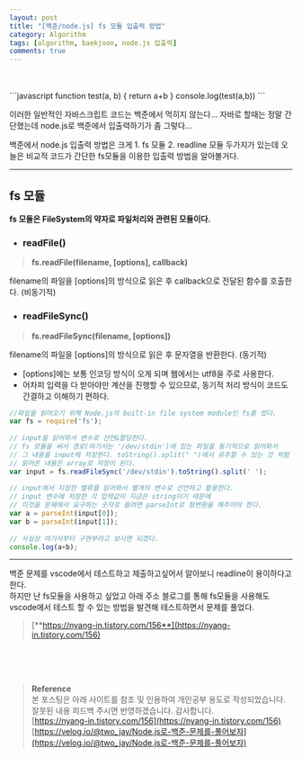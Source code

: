 ```yaml
---
layout: post
title: "[백준/node.js] fs 모듈 입출력 방법"
category: Algorithm
tags: [algorithm, baekjoon, node.js 입출력]
comments: true
---
```

<br>
<br>
```javascript
function test(a, b) {
    return a+b
}
console.log(test(a,b))
```

이러한 일반적인 자바스크립트 코드는 백준에서 먹히지 않는다...
자바로 할때는 정말 간단했는데 node.js로 백준에서 입출력하기가 좀 그렇다...
 
백준에서 node.js 입출력 방법은 크게 1. fs 모듈   2. readline 모듈 두가지가 있는데
오늘은 비교적 코드가 간단한 fs모듈을 이용한 입출력 방법을 알아볼거다.

---

## fs 모듈 

**fs 모듈은 FileSystem의 약자로 파일처리와 관련된 모듈이다.**
 
- ### readFile()
>**fs.readFile(filename, [options], callback)**

filename의 파일을 [options]의 방식으로 읽은 후 callback으로 전달된 함수를 호출한다. (비동기적)
 
- ### readFileSync()
>**fs.readFileSync(filename, [options])**

filename의 파일을 [options]의 방식으로 읽은 후 문자열을 반환한다. (동기적)
 
* [options]에는 보통 인코딩 방식이 오게 되며 웹에서는 utf8을 주로 사용한다.
* 어차피 입력을 다 받아야만 계산을 진행할 수 있으므로, 동기적 처리 방식이 코드도 간결하고 이해하기 편하다.

```javascript
//파일을 읽어오기 위해 Node.js의 built-in file system module인 fs를 썼다.
var fs = require('fs');
 
// input을 읽어와서 변수로 선언&할당한다.
// fs 모듈을 써서 경로(여기서는 '/dev/stdin')에 있는 파일을 동기적으로 읽어와서
// 그 내용을 input에 저장한다. toString().split(" ")에서 유추할 수 있는 것 처럼
// 읽어온 내용은 array로 저장이 된다.
var input = fs.readFileSync('/dev/stdin').toString().split(' ');
 
// input에서 지정한 벨류를 읽어와서 별개의 변수로 선언하고 활용한다.
// input 변수에 저장한 각 입력값이 지금은 string이기 때문에
// 이것을 문제에서 요구하는 숫자로 쓸려면 parseInt로 형변환을 해주어야 한다.
var a = parseInt(input[0]);
var b = parseInt(input[1]);
 
// 사실상 여기서부터 구현부라고 보시면 되겠다.
console.log(a+b);
```
---
백준 문제를 vscode에서 테스트하고 제출하고싶어서 알아보니 readline이 용이하다고 한다.   
하지만 난 fs모듈을 사용하고 싶었고 아래 주소 블로그를 통해 fs모듈을 사용해도 vscode에서 테스트 할 수 있는 방법을 발견해 테스트하면서 문제를 풀었다.   
>[**https://nyang-in.tistory.com/156**](https://nyang-in.tistory.com/156)

<br>
<br>
<br>

>**Reference**   
본 포스팅은 아래 사이트를 참조 및 인용하여 개인공부 용도로 작성되었습니다.   
잘못된 내용 피드백 주시면 반영하겠습니다. 감사합니다.   
[https://nyang-in.tistory.com/156](https://nyang-in.tistory.com/156)   
[https://velog.io/@two_jay/Node.js로-백준-문제를-풀어보자](https://velog.io/@two_jay/Node.js로-백준-문제를-풀어보자)